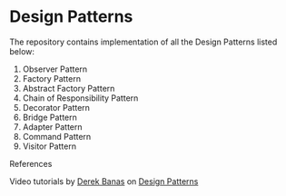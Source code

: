 # Design Patterns 

The repository contains implementation of all the Design Patterns listed below:

1. Observer Pattern
2. Factory Pattern
3. Abstract Factory Pattern
4. Chain of Responsibility Pattern
5. Decorator Pattern
6. Bridge Pattern
7. Adapter Pattern
8. Command Pattern
9. Visitor Pattern

References 

Video tutorials by [Derek Banas](https://www.youtube.com/user/derekbanas) on [Design Patterns](https://www.youtube.com/playlist?list=PLF206E906175C7E07)
